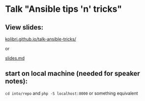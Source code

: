 # Talk "Ansible tips 'n' tricks"

## View slides:

[kolibri.github.io/talk-ansible-tricks/](https://kolibri.github.io/talk-ansible-tricks/)

or

[slides.md](slides.md)

## start on local machine (needed for speaker notes):

`cd into/repo` and `php -S localhost:8000` or something equivalent

